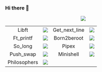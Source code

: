 ### Hi there 👋

<p align="center">
  <a href="https://profile.intra.42.fr/">
    <img src="https://badge42.herokuapp.com/api/stats/ghumbert?darkmode=true&privacyEmail=true"/>
  </a>
</p>
<!-- <table align="left">
    <thead>
        <tr>
        <td style="text-align:center;">Libft</td> <td> <img src="https://badge42.herokuapp.com/api/project/ghumbert/Libft"> </td>
        </tr>
        <tr>
          <td style="text-align:center;">Get_next_line</td> <td> <img src="https://badge42.herokuapp.com/api/project/ghumbert/get_next_line"> </td>
        </tr>
        <tr>
          <td style="text-align:center;">Ft_printf</td> <td> <img src="https://badge42.herokuapp.com/api/project/ghumbert/ft_printf"> </td>
        </tr>
       <tr>
          <td style="text-align:center;">Born2beroot</td> <td> <img src="https://badge42.herokuapp.com/api/project/ghumbert/Born2beroot"> </td>
        </tr>
         <tr>
          <td style="text-align:center;">So_long</td> <td> <img src="https://badge42.herokuapp.com/api/project/ghumbert/so_long"> </td>
        </tr>
    </thead>
    </table>
    <table align="right">
    <thead>
       <tr>
          <td style="text-align:center;">Pipex</td> <td> <img src="https://badge42.herokuapp.com/api/project/ghumbert/pipex"> </td>
        </tr>
        <tr>
          <td style="text-align:center;">Push_swap</td> <td> <img src="https://badge42.herokuapp.com/api/project/ghumbert/push_swap"> </td>
        </tr>
      <tr>
          <td style="text-align:center;">Minishell</td> <td> <img src="https://badge42.herokuapp.com/api/project/ghumbert/minishell"> </td>
        </tr>
         </tr>
      <tr>
          <td style="text-align:center;">Philosophers</td> <td> <img src="https://badge42.herokuapp.com/api/project/ghumbert/Philosophers"> </td>
        </tr>
        </thead>
    </table> -->
<!-- <table style="width: 100%; margin-top: 10px; font-size: 0.8em;" border="1px">
    <tr align="center" >
        <th style="padding:2.5px; width: 10%;" rowspan="2">Item No</th>
        <th style="padding:2.5px; width: 55%;" rowspan="2">DESCRIPTION</th>
        <th style="padding:2.5px;" rowspan="2">Quantity</th>
        <th style="padding:2.5px;" colspan="2">Rate per Item</th>
        <th style="padding:2.5px;" colspan="2">AMOUNT</th>
    </tr>
    <tr>
        <th>Rs.</th>
        <th>P.</th>
        <th>Rs.</th>
        <th>P.</th>
    </tr>
</table> -->
<td>
    <table align="center">
        <tr>
                <td style="text-align:center;">Libft</td> <td> <img src="https://badge42.herokuapp.com/api/project/ghumbert/Libft"> </td>
                <td style="text-align:center;">Get_next_line</td> <td> <img src="https://badge42.herokuapp.com/api/project/ghumbert/get_next_line"> </td>
        </tr>
        <tr>
             <td style="text-align:center;">Ft_printf</td> <td> <img src="https://badge42.herokuapp.com/api/project/ghumbert/ft_printf"> </td>
             <td style="text-align:center;">Born2beroot</td> <td> <img src="https://badge42.herokuapp.com/api/project/ghumbert/Born2beroot"> </td>
        </tr>
        <tr>
            <td style="text-align:center;">So_long</td> <td> <img src="https://badge42.herokuapp.com/api/project/ghumbert/so_long"> </td>
            <td style="text-align:center;">Pipex</td> <td> <img src="https://badge42.herokuapp.com/api/project/ghumbert/pipex"> </td>
        </tr>
        <tr>
            <td style="text-align:center;">Push_swap</td> <td> <img src="https://badge42.herokuapp.com/api/project/ghumbert/push_swap"> </td>
             <td style="text-align:center;">Minishell</td> <td> <img src="https://badge42.herokuapp.com/api/project/ghumbert/minishell"> </td>
        </tr>
        <tr>
        <td style="text-align:center;">Philosophers</td> <td> <img src="https://badge42.herokuapp.com/api/project/ghumbert/Philosophers"> </td>
        </tr>
    </table>
</td>